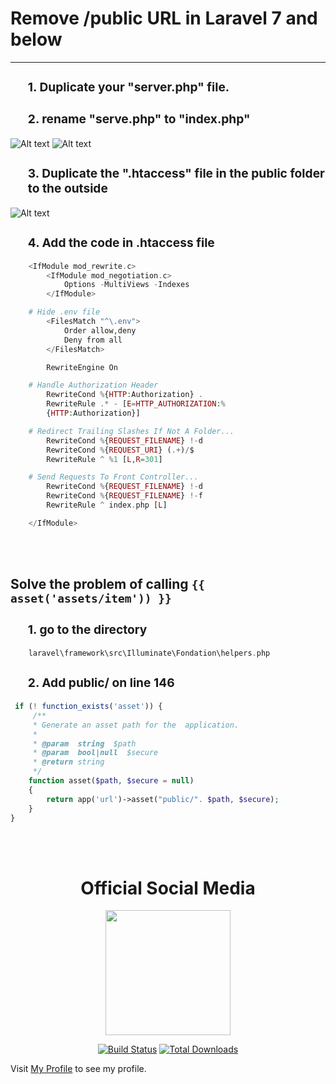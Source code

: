 # Remove /public URL in  **Laravel 7 and below**
--------------------------------
<h3>
<ol> 
<h3>1. Duplicate your "server.php" file.</h3>
<h3>2. rename "serve.php" to "index.php"</h3>
</ol>
</h3>

![Alt text](https://1.bp.blogspot.com/-PlzL0zkUxMM/X2gYeFXhD_I/AAAAAAAAEK0/51_llGcgEuka-dpucVwTRtawd1ERtAMNgCLcBGAsYHQ/s456/server.PNG.)
![Alt text](https://1.bp.blogspot.com/-TxuVwEFCerc/X2gYczTb5PI/AAAAAAAAEKw/Q6ARcewfRVUUQ94kr4b1g2G8pYesJaRvwCLcBGAsYHQ/s455/index.PNG.)


<h3>
<ol> 
<h3>3. Duplicate the ".htaccess" file in the public folder to the outside</h3>
</ol>
</h3>

![Alt text](https://1.bp.blogspot.com/-xYp9UPBgUBY/X2gYbqBvNJI/AAAAAAAAEKs/enp-1CUHIjoIobNtuaJHO2g1FsuXVO0GgCLcBGAsYHQ/s577/htaccess.PNG.)

<h3>
<ol> 
<h3>4. Add the code in .htaccess file</h3>
</ol>
</h3>

``` php
    <IfModule mod_rewrite.c>
        <IfModule mod_negotiation.c>
            Options -MultiViews -Indexes
        </IfModule>

    # Hide .env file
        <FilesMatch "^\.env">
            Order allow,deny
            Deny from all
        </FilesMatch>

        RewriteEngine On

    # Handle Authorization Header
        RewriteCond %{HTTP:Authorization} .
        RewriteRule .* - [E=HTTP_AUTHORIZATION:%
        {HTTP:Authorization}]

    # Redirect Trailing Slashes If Not A Folder...
        RewriteCond %{REQUEST_FILENAME} !-d
        RewriteCond %{REQUEST_URI} (.+)/$
        RewriteRule ^ %1 [L,R=301]

    # Send Requests To Front Controller...
        RewriteCond %{REQUEST_FILENAME} !-d
        RewriteCond %{REQUEST_FILENAME} !-f
        RewriteRule ^ index.php [L]

    </IfModule>
```

<br>
<br>

## Solve the problem of calling <code>{{ asset('assets/item')) }}</code> 

<h3>
<ol> 
<h3>1. go to the directory</h3>
</ol>
</h3>

```php
    laravel\framework\src\Illuminate\Fondation\helpers.php
```

<h3>
<ol> 
<h3>2. Add public/ on line 146</h3>
</ol>
</h3>

```php
 if (! function_exists('asset')) {
     /**
     * Generate an asset path for the  application.
     *
     * @param  string  $path
     * @param  bool|null  $secure
     * @return string
     */
    function asset($path, $secure = null)
    {
        return app('url')->asset("public/". $path, $secure);
    }
}
```

<br>
<br>

<h1 align="center">Official Social Media</h1>

<p align="center"><img src="https://1.bp.blogspot.com/-VgeE1MjanrE/XuFF2iuufxI/AAAAAAAAOIE/DPUU6oIUpL4purpAYrtqh0zLLmu4OFxSwCLcBGAsYHQ/s320/IMG-20200516-WA0007.jpg" width="200"></p>

<p align="center">
<a href="https://www.youtube.com/channel/UCJimeCqIntVIFFkHU5VDqxQ"><img src="https://2.bp.blogspot.com/-SISNOeaT5mw/XuFE8eoZyII/AAAAAAAAOH0/HOtgXPjJkuMQCZDapJ5OcpCTHCNGUObqwCLcBGAsYHQ/s320/youtube.png" alt="Build Status"></a>
<a href="https://www.instagram.com/cv_bud/"><img src="https://4.bp.blogspot.com/-v9440yXLL0Y/XuFFTfcp-mI/AAAAAAAAOH8/HO5AJtLJEfAd90nk5Gu_geV4VSewLH60gCLcBGAsYHQ/s320/instagram.png" alt="Total Downloads"></a>


Visit [My Profile](https://mrbudbud.github.io/) to see my profile.
